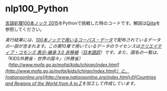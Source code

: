 # nlp100_Python
[言語処理100本ノック 2015](http://www.cl.ecei.tohoku.ac.jp/nlp100/)をPythonで挑戦した時のコードです。解説は[Qiita](http://qiita.com/segavvy/items)を参照してください。

*実行結果には、[100本ノックで用いるコーパス・データ](http://www.cl.ecei.tohoku.ac.jp/nlp100/#data)で配布されているデータの一部が含まれます。この第10章で用いているデータのライセンスは[クリエイティブ・コモンズ 表示-継承 3.0 非移植](https://creativecommons.org/licenses/by-sa/3.0/legalcode)（[日本語訳](https://creativecommons.org/licenses/by-sa/3.0/deed.ja)）です。また、国名の一覧は、「KIDS外務省 - 世界の国々」（外務省）（[http://www.mofa.go.jp/mofaj/kids/ichiran/index.html](http://www.mofa.go.jp/mofaj/kids/ichiran/index.html)）と、[nationsonline.org](http://www.nationsonline.org/index.html)の[Countries and Regions of the World from A to Z](http://www.nationsonline.org/oneworld/countries_of_the_world.htm)を加工して作成しています。*




